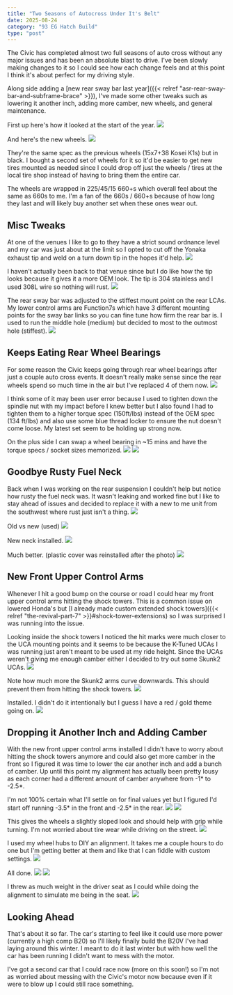 ```yaml
---
title: "Two Seasons of Autocross Under It's Belt"
date: 2025-08-24
category: "93 EG Hatch Build"
type: "post"
---
```


The Civic has completed almost two full seasons of auto cross without any major issues and has been an absolute blast to drive. I've been slowly making changes to it so I could see how each change feels and at this point I think it's about perfect for my driving style.

Along side adding a [new rear sway bar last year]({{< relref "asr-rear-sway-bar-and-subframe-brace" >}}), I've made some other tweaks such as lowering it another inch, adding more camber, new wheels, and general maintenance.

First up here's how it looked at the start of the year.
![](./images/1b.jpg)

And here's the new wheels.
![](./images/1a.jpg)

They're the same spec as the previous wheels (15x7+38 Kosei K1s) but in black. I bought a second set of wheels for it so it'd be easier to get new tires mounted as needed since I could drop off just the wheels / tires at the local tire shop instead of having to bring them the entire car.

The wheels are wrapped in 225/45/15 660+s which overall feel about the same as 660s to me. I'm a fan of the 660s / 660+s because of how long they last and will likely buy another set when these ones wear out.

## Misc Tweaks

At one of the venues I like to go to they have a strict sound ordnance level and my car was just about at the limit so I opted to cut off the Yonaka exhaust tip and weld on a turn down tip in the hopes it'd help.
![](./images/2a.jpg)

I haven't actually been back to that venue since but I do like how the tip looks because it gives it a more OEM look. The tip is 304 stainless and I used 308L wire so nothing will rust.
![](./images/2b.jpg)

The rear sway bar was adjusted to the stiffest mount point on the rear LCAs. My lower control arms are Function7s which have 3 different mounting points for the sway bar links so you can fine tune how firm the rear bar is. I used to run the middle hole (medium) but decided to most to the outmost hole (stiffest).
![](./images/2c.jpg)

## Keeps Eating Rear Wheel Bearings

For some reason the Civic keeps going through rear wheel bearings after just a couple auto cross events. It doesn't really make sense since the rear wheels spend so much time in the air but I've replaced 4 of them now.
![](./images/3a.jpg)

I think some of it may been user error because I used to tighten down the spindle nut with my impact before I knew better but I also found I had to tighten them to a higher torque spec (150ft/lbs) instead of the OEM spec (134 ft/lbs) and also use some blue thread locker to ensure the nut doesn't come loose. My latest set seem to be holding up strong now.

On the plus side I can swap a wheel bearing in ~15 mins and have the torque specs / socket sizes memorized.
![](./images/3b.jpg)
![](./images/3c.jpg)

## Goodbye Rusty Fuel Neck

Back when I was working on the rear suspension I couldn't help but notice how rusty the fuel neck was. It wasn't leaking and worked fine but I like to stay ahead of issues and decided to replace it with a new to me unit from the southwest where rust just isn't a thing.
![](./images/4a.jpg)

Old vs new (used)
![](./images/4b.jpg)

New neck installed.
![](./images/4c.jpg)

Much better. (plastic cover was reinstalled after the photo)
![](./images/4d.jpg)

## New Front Upper Control Arms

Whenever I hit a good bump on the course or road I could hear my front upper control arms hitting the shock towers. This is a common issue on lowered Honda's but [I already made custom extended shock towers]({{< relref "the-revival-part-7" >}}#shock-tower-extensions) so I was surprised I was running into the issue.

Looking inside the shock towers I noticed the hit marks were much closer to the UCA mounting points and it seems to be because the K-Tuned UCAs I was running just aren't meant to be used at my ride height. Since the UCAs weren't giving me enough camber either I decided to try out some Skunk2 UCAs.
![](./images/5a.jpg)

Note how much more the Skunk2 arms curve downwards. This should prevent them from hitting the shock towers.
![](./images/5b.jpg)

Installed. I didn't do it intentionally but I guess I have a red / gold theme going on.
![](./images/5c.jpg)

## Dropping it Another Inch and Adding Camber

With the new front upper control arms installed I didn't have to worry about hitting the shock towers anymore and could also get more camber in the front so I figured it was time to lower the car another inch and add a bunch of camber. Up until this point my alignment has actually been pretty lousy as each corner had a different amount of camber anywhere from -1* to -2.5*.

I'm not 100% certain what I'll settle on for final values yet but I figured I'd start off running -3.5* in the front and -2.5* in the rear.
![](./images/5d.jpg)
![](./images/5e.jpg)

This gives the wheels a slightly sloped look and should help with grip while turning. I'm not worried about tire wear while driving on the street.
![](./images/5i.jpg)

I used my wheel hubs to DIY an alignment. It takes me a couple hours to do one but I'm getting better at them and like that I can fiddle with custom settings.
![](./images/5f.jpg)

All done.
![](./images/5g.jpg)
![](./images/5h.jpg)

I threw as much weight in the driver seat as I could while doing the alignment to simulate me being in the seat.
![](./images/5j.jpg)

## Looking Ahead

That's about it so far. The car's starting to feel like it could use more power (currently a high comp B20) so I'll likely finally build the B20V I've had laying around this winter. I meant to do it last winter but with how well the car has been running I didn't want to mess with the motor.

I've got a second car that I could race now (more on this soon!) so I'm not as worried about messing with the Civic's motor now because even if it were to blow up I could still race something.
